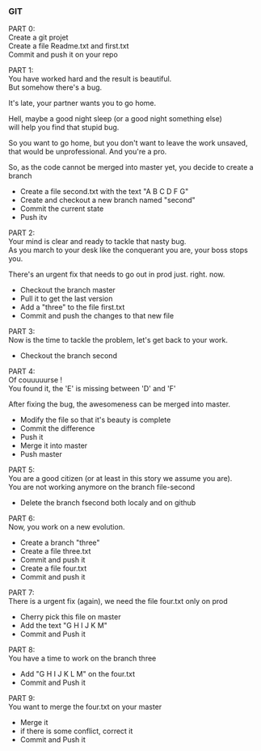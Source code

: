 ### GIT
PART 0:<br/>
Create a git projet<br/>
Create a file Readme.txt and first.txt<br/>
Commit and push it on your repo<br/>

PART 1:<br/>
You have worked hard and the result is beautiful.<br/>
But somehow there's a bug.<br/>

It's late, your partner wants you to go home.<br/>

Hell, maybe a good night sleep (or a good night something else)<br/>
will help you find that stupid bug.<br/>

So you want to go home, but you don't want to leave the work unsaved,<br/>
that would be unprofessional. And you're a pro.<br/>

So, as the code cannot be merged into master yet, you decide to create a branch<br/>

- Create a file second.txt with the text "A B C D F G"<br/>
- Create and checkout a new branch named "second"<br/>
- Commit the current state<br/>
- Push itv<br/>

PART 2:<br/>
Your mind is clear and ready to tackle that nasty bug.<br/>
As you march to your desk like the conquerant you are, your boss stops you.<br/>

There's an urgent fix that needs to go out in prod just. right. now.<br/>

- Checkout the branch master<br/>
- Pull it to get the last version<br/>
- Add a "three" to the file first.txt<br/>
- Commit and push the changes to that new file<br/>

PART 3:<br/>
Now is the time to tackle the problem, let's get back to your work.<br/>

- Checkout the branch second<br/>

PART 4:<br/>
Of couuuuurse !<br/>
You found it, the 'E' is missing between 'D' and 'F'<br/>

After fixing the bug, the awesomeness can be merged into master.<br/>

- Modify the file so that it's beauty is complete<br/>
- Commit the difference<br/>
- Push it<br/>
- Merge it into master<br/>
- Push master<br/>


PART 5:<br/>
You are a good citizen (or at least in this story we assume you are).<br/>
You are not working anymore on the branch file-second<br/>

- Delete the branch fsecond both localy and on github<br/>

PART 6:<br/>
Now, you work on a new evolution.<br/>

- Create a branch "three"<br/>
- Create a file three.txt<br/>
- Commit and push it<br/>
- Create a file four.txt<br/>
- Commit and push it<br/>

PART 7:<br/>
There is a urgent fix (again), we need the file four.txt only on prod<br/>

- Cherry pick this file on master<br/>
- Add the text "G H I J K M"<br/>
- Commit and Push it<br/>

PART 8:<br/>
You have a time to work on the branch three<br/>

- Add "G H I J K L M" on the four.txt<br/>
- Commit and Push it<br/>

PART 9:<br/>
You want to merge the four.txt on your master<br/>

- Merge it<br/>
- if there is some conflict, correct it<br/>
- Commit and Push it<br/>